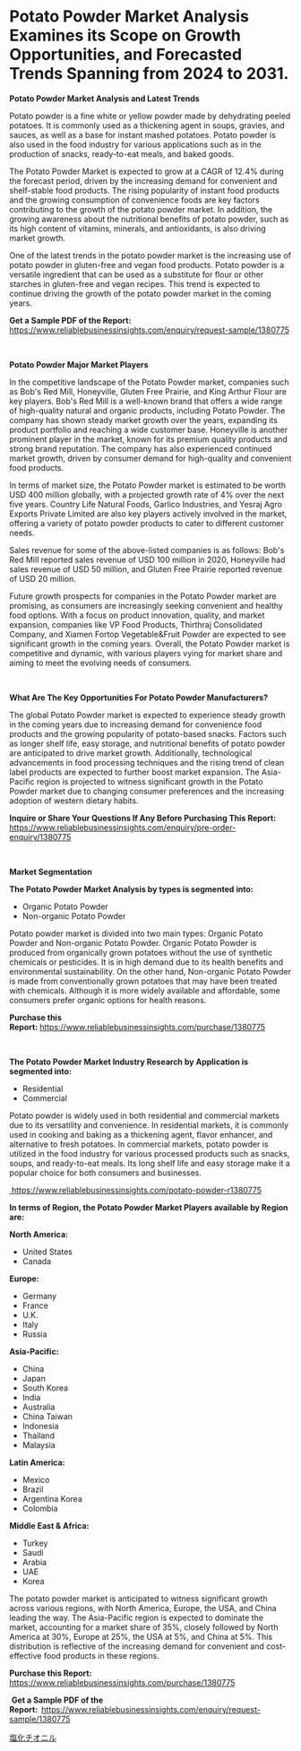 <p><h1>Potato Powder Market Analysis Examines its Scope on Growth Opportunities, and Forecasted Trends Spanning from 2024 to 2031.</h1></p><p><strong>Potato Powder Market Analysis and Latest Trends</strong></p>
<p><p>Potato powder is a fine white or yellow powder made by dehydrating peeled potatoes. It is commonly used as a thickening agent in soups, gravies, and sauces, as well as a base for instant mashed potatoes. Potato powder is also used in the food industry for various applications such as in the production of snacks, ready-to-eat meals, and baked goods.</p><p>The Potato Powder Market is expected to grow at a CAGR of 12.4% during the forecast period, driven by the increasing demand for convenient and shelf-stable food products. The rising popularity of instant food products and the growing consumption of convenience foods are key factors contributing to the growth of the potato powder market. In addition, the growing awareness about the nutritional benefits of potato powder, such as its high content of vitamins, minerals, and antioxidants, is also driving market growth.</p><p>One of the latest trends in the potato powder market is the increasing use of potato powder in gluten-free and vegan food products. Potato powder is a versatile ingredient that can be used as a substitute for flour or other starches in gluten-free and vegan recipes. This trend is expected to continue driving the growth of the potato powder market in the coming years.</p></p>
<p><strong>Get a Sample PDF of the Report:&nbsp;</strong> <a href="https://www.reliablebusinessinsights.com/enquiry/request-sample/1380775">https://www.reliablebusinessinsights.com/enquiry/request-sample/1380775</a></p>
<p>&nbsp;</p>
<p><strong>Potato Powder Major Market Players</strong></p>
<p><p>In the competitive landscape of the Potato Powder market, companies such as Bob's Red Mill, Honeyville, Gluten Free Prairie, and King Arthur Flour are key players. Bob's Red Mill is a well-known brand that offers a wide range of high-quality natural and organic products, including Potato Powder. The company has shown steady market growth over the years, expanding its product portfolio and reaching a wide customer base. Honeyville is another prominent player in the market, known for its premium quality products and strong brand reputation. The company has also experienced continued market growth, driven by consumer demand for high-quality and convenient food products.</p><p>In terms of market size, the Potato Powder market is estimated to be worth USD 400 million globally, with a projected growth rate of 4% over the next five years. Country Life Natural Foods, Garlico Industries, and Yesraj Agro Exports Private Limited are also key players actively involved in the market, offering a variety of potato powder products to cater to different customer needs.</p><p>Sales revenue for some of the above-listed companies is as follows: Bob's Red Mill reported sales revenue of USD 100 million in 2020, Honeyville had sales revenue of USD 50 million, and Gluten Free Prairie reported revenue of USD 20 million.</p><p>Future growth prospects for companies in the Potato Powder market are promising, as consumers are increasingly seeking convenient and healthy food options. With a focus on product innovation, quality, and market expansion, companies like VP Food Products, Thirthraj Consolidated Company, and Xiamen Fortop Vegetable&Fruit Powder are expected to see significant growth in the coming years. Overall, the Potato Powder market is competitive and dynamic, with various players vying for market share and aiming to meet the evolving needs of consumers.</p></p>
<p>&nbsp;</p>
<p><strong>What Are The Key Opportunities For Potato Powder Manufacturers?</strong></p>
<p><p>The global Potato Powder market is expected to experience steady growth in the coming years due to increasing demand for convenience food products and the growing popularity of potato-based snacks. Factors such as longer shelf life, easy storage, and nutritional benefits of potato powder are anticipated to drive market growth. Additionally, technological advancements in food processing techniques and the rising trend of clean label products are expected to further boost market expansion. The Asia-Pacific region is projected to witness significant growth in the Potato Powder market due to changing consumer preferences and the increasing adoption of western dietary habits.</p></p>
<p><strong>Inquire or Share Your Questions If Any Before Purchasing This Report:</strong> <a href="https://www.reliablebusinessinsights.com/enquiry/pre-order-enquiry/1380775">https://www.reliablebusinessinsights.com/enquiry/pre-order-enquiry/1380775</a></p>
<p>&nbsp;</p>
<p><strong>Market Segmentation</strong></p>
<p><strong>The Potato Powder Market Analysis by types is segmented into:</strong></p>
<p><ul><li>Organic Potato Powder</li><li>Non-organic Potato Powder</li></ul></p>
<p><p>Potato powder market is divided into two main types: Organic Potato Powder and Non-organic Potato Powder. Organic Potato Powder is produced from organically grown potatoes without the use of synthetic chemicals or pesticides. It is in high demand due to its health benefits and environmental sustainability. On the other hand, Non-organic Potato Powder is made from conventionally grown potatoes that may have been treated with chemicals. Although it is more widely available and affordable, some consumers prefer organic options for health reasons.</p></p>
<p><strong>Purchase this Report:&nbsp;</strong><a href="https://www.reliablebusinessinsights.com/purchase/1380775">https://www.reliablebusinessinsights.com/purchase/1380775</a></p>
<p>&nbsp;</p>
<p><strong>The Potato Powder Market Industry Research by Application is segmented into:</strong></p>
<p><ul><li>Residential</li><li>Commercial</li></ul></p>
<p><p>Potato powder is widely used in both residential and commercial markets due to its versatility and convenience. In residential markets, it is commonly used in cooking and baking as a thickening agent, flavor enhancer, and alternative to fresh potatoes. In commercial markets, potato powder is utilized in the food industry for various processed products such as snacks, soups, and ready-to-eat meals. Its long shelf life and easy storage make it a popular choice for both consumers and businesses.</p></p>
<p><a href="https://www.reliablebusinessinsights.com/potato-powder-r1380775">&nbsp;https://www.reliablebusinessinsights.com/potato-powder-r1380775</a></p>
<p><strong>In terms of Region, the Potato Powder Market Players available by Region are:</strong></p>
<p>
    <p> <strong> North America: </strong>
        <ul>
            <li>United States</li>
            <li>Canada</li>
        </ul>
        </p> 
    <p> <strong> Europe: </strong>
        <ul>
            <li>Germany</li>
            <li>France</li>
            <li>U.K.</li>
            <li>Italy</li>
            <li>Russia</li>
        </ul>
        </p> 
    <p> <strong> Asia-Pacific: </strong>
        <ul>
            <li>China</li>
            <li>Japan</li>
            <li>South Korea</li>
            <li>India</li>
            <li>Australia</li>
            <li>China Taiwan</li>
            <li>Indonesia</li>
            <li>Thailand</li>
            <li>Malaysia</li>
        </ul>
        </p> 
    <p> <strong> Latin America: </strong>
        <ul>
            <li>Mexico</li>
            <li>Brazil</li>
            <li>Argentina Korea</li>
            <li>Colombia</li>
        </ul>
        </p> 
    <p> <strong> Middle East & Africa: </strong>
        <ul>
            <li>Turkey</li>
            <li>Saudi</li>
            <li>Arabia</li>
            <li>UAE</li>
            <li>Korea</li>
        </ul>
    </p>
    </p>
<p><p>The potato powder market is anticipated to witness significant growth across various regions, with North America, Europe, the USA, and China leading the way. The Asia-Pacific region is expected to dominate the market, accounting for a market share of 35%, closely followed by North America at 30%, Europe at 25%, the USA at 5%, and China at 5%. This distribution is reflective of the increasing demand for convenient and cost-effective food products in these regions.</p></p>
<p><strong>Purchase this Report: </strong><a href="https://www.reliablebusinessinsights.com/purchase/1380775">https://www.reliablebusinessinsights.com/purchase/1380775</a></p>
<p>&nbsp;<strong>Get a Sample PDF of the Report:&nbsp;&nbsp;</strong><a href="https://www.reliablebusinessinsights.com/enquiry/request-sample/1380775">https://www.reliablebusinessinsights.com/enquiry/request-sample/1380775</a></p>
<p><strong></strong></p>
<p><p><a href="https://github.com/JanickJohns/Market-Research-Report-List-2/blob/main/475627232993.md">塩化チオニル</a></p></p>